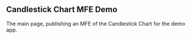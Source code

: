 ## Candlestick Chart MFE Demo

The main page, publishing an MFE of the Candlestick Chart for the demo app.
